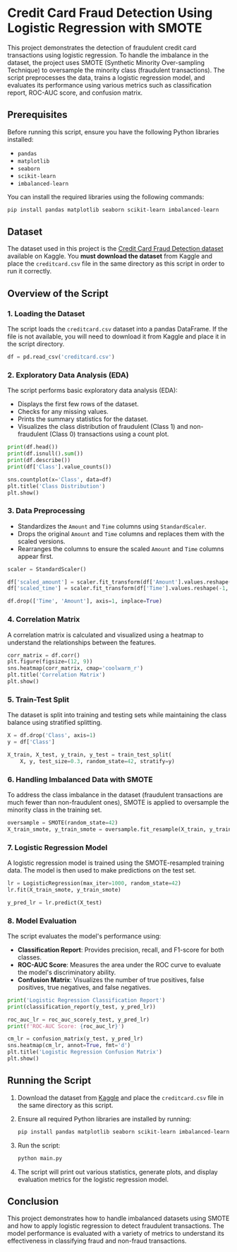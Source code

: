 # Credit Card Fraud Detection Using Logistic Regression with SMOTE

This project demonstrates the detection of fraudulent credit card transactions using logistic regression. To handle the imbalance in the dataset, the project uses SMOTE (Synthetic Minority Over-sampling Technique) to oversample the minority class (fraudulent transactions). The script preprocesses the data, trains a logistic regression model, and evaluates its performance using various metrics such as classification report, ROC-AUC score, and confusion matrix.

## Prerequisites

Before running this script, ensure you have the following Python libraries installed:

- `pandas`
- `matplotlib`
- `seaborn`
- `scikit-learn`
- `imbalanced-learn`

You can install the required libraries using the following commands:

```bash
pip install pandas matplotlib seaborn scikit-learn imbalanced-learn
```

## Dataset

The dataset used in this project is the [Credit Card Fraud Detection dataset](https://www.kaggle.com/mlg-ulb/creditcardfraud) available on Kaggle. You **must download the dataset** from Kaggle and place the `creditcard.csv` file in the same directory as this script in order to run it correctly.

## Overview of the Script

### 1. **Loading the Dataset**

The script loads the `creditcard.csv` dataset into a pandas DataFrame. If the file is not available, you will need to download it from Kaggle and place it in the script directory.

```python
df = pd.read_csv('creditcard.csv')
```

### 2. **Exploratory Data Analysis (EDA)**

The script performs basic exploratory data analysis (EDA):

- Displays the first few rows of the dataset.
- Checks for any missing values.
- Prints the summary statistics for the dataset.
- Visualizes the class distribution of fraudulent (Class 1) and non-fraudulent (Class 0) transactions using a count plot.

```python
print(df.head())
print(df.isnull().sum())
print(df.describe())
print(df['Class'].value_counts())

sns.countplot(x='Class', data=df)
plt.title('Class Distribution')
plt.show()
```

### 3. **Data Preprocessing**

- Standardizes the `Amount` and `Time` columns using `StandardScaler`.
- Drops the original `Amount` and `Time` columns and replaces them with the scaled versions.
- Rearranges the columns to ensure the scaled `Amount` and `Time` columns appear first.

```python
scaler = StandardScaler()

df['scaled_amount'] = scaler.fit_transform(df['Amount'].values.reshape(-1, 1))
df['scaled_time'] = scaler.fit_transform(df['Time'].values.reshape(-1, 1))

df.drop(['Time', 'Amount'], axis=1, inplace=True)
```

### 4. **Correlation Matrix**

A correlation matrix is calculated and visualized using a heatmap to understand the relationships between the features.

```python
corr_matrix = df.corr()
plt.figure(figsize=(12, 9))
sns.heatmap(corr_matrix, cmap='coolwarm_r')
plt.title('Correlation Matrix')
plt.show()
```

### 5. **Train-Test Split**

The dataset is split into training and testing sets while maintaining the class balance using stratified splitting.

```python
X = df.drop('Class', axis=1)
y = df['Class']

X_train, X_test, y_train, y_test = train_test_split(
    X, y, test_size=0.3, random_state=42, stratify=y)
```

### 6. **Handling Imbalanced Data with SMOTE**

To address the class imbalance in the dataset (fraudulent transactions are much fewer than non-fraudulent ones), SMOTE is applied to oversample the minority class in the training set.

```python
oversample = SMOTE(random_state=42)
X_train_smote, y_train_smote = oversample.fit_resample(X_train, y_train)
```

### 7. **Logistic Regression Model**

A logistic regression model is trained using the SMOTE-resampled training data. The model is then used to make predictions on the test set.

```python
lr = LogisticRegression(max_iter=1000, random_state=42)
lr.fit(X_train_smote, y_train_smote)

y_pred_lr = lr.predict(X_test)
```

### 8. **Model Evaluation**

The script evaluates the model's performance using:

- **Classification Report**: Provides precision, recall, and F1-score for both classes.
- **ROC-AUC Score**: Measures the area under the ROC curve to evaluate the model's discriminatory ability.
- **Confusion Matrix**: Visualizes the number of true positives, false positives, true negatives, and false negatives.

```python
print('Logistic Regression Classification Report')
print(classification_report(y_test, y_pred_lr))

roc_auc_lr = roc_auc_score(y_test, y_pred_lr)
print(f'ROC-AUC Score: {roc_auc_lr}')

cm_lr = confusion_matrix(y_test, y_pred_lr)
sns.heatmap(cm_lr, annot=True, fmt='d')
plt.title('Logistic Regression Confusion Matrix')
plt.show()
```

## Running the Script

1. Download the dataset from [Kaggle](https://www.kaggle.com/mlg-ulb/creditcardfraud) and place the `creditcard.csv` file in the same directory as this script.
2. Ensure all required Python libraries are installed by running:

   ```bash
   pip install pandas matplotlib seaborn scikit-learn imbalanced-learn
   ```

3. Run the script:

   ```bash
   python main.py
   ```

4. The script will print out various statistics, generate plots, and display evaluation metrics for the logistic regression model.

## Conclusion

This project demonstrates how to handle imbalanced datasets using SMOTE and how to apply logistic regression to detect fraudulent transactions. The model performance is evaluated with a variety of metrics to understand its effectiveness in classifying fraud and non-fraud transactions.
